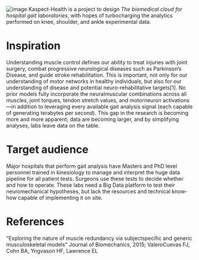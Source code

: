 ![image](https://cloud.githubusercontent.com/assets/4623063/11461280/a8b505ce-96b4-11e5-82fe-3a6eeef9983e.png)
Kaspect-Health is a project to design _The biomedical cloud for hospital gait laboratories_, with hopes of turbocharging the analytics performed on knee, shoulder, and ankle experimental data.

# Inspiration
Understanding muscle control defines our ability to treat injuries with joint surgery, combat progressive neurological diseases such as Parkinson’s Disease, and guide stroke rehabilitation. This is important, not only for our understanding of motor networks in healthy individuals, but also for our understanding of disease and potential neuro-rehabilitative targets[1]. No prior models fully incorporate the neural­muscular combinations across all muscles, joint torques, tendon stretch values, and motor­neuron activations—in addition to leveraging every available gait analysis signal (each capable of generating terabytes per second). This gap in the research is becoming more and more apparent; data are becoming larger, and by simplifying analyses, labs leave data on the table. 

# Target audience
Major hospitals that perform gait analysis have Masters and PhD level personnel trained in kinesiology to manage and interpret the huge data pipeline for all patient tests. Surgeons use these tests to decide whether and how to operate. These labs need a Big Data platform to test their neuromechanical hypotheses, but lack the resources and technical know­how capable of implementing it on site.

# References
“Exploring the nature of muscle redundancy via subject­specific and generic musculoskeletal models" Journal of Biomechanics, 2015; Valero­Cuevas FJ, Cohn BA, Yngvason HF, Lawrence EL
